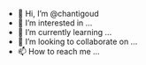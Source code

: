 - 👋 Hi, I’m @chantigoud
- 👀 I’m interested in ...
- 🌱 I’m currently learning ...
- 💞️ I’m looking to collaborate on ...
- 📫 How to reach me ...

<!---
chantigoud/chantigoud is a ✨ special ✨ repository because its `README.md` (this file) appears on your GitHub profile.
You can click the Preview link to take a look at your changes.
--->
